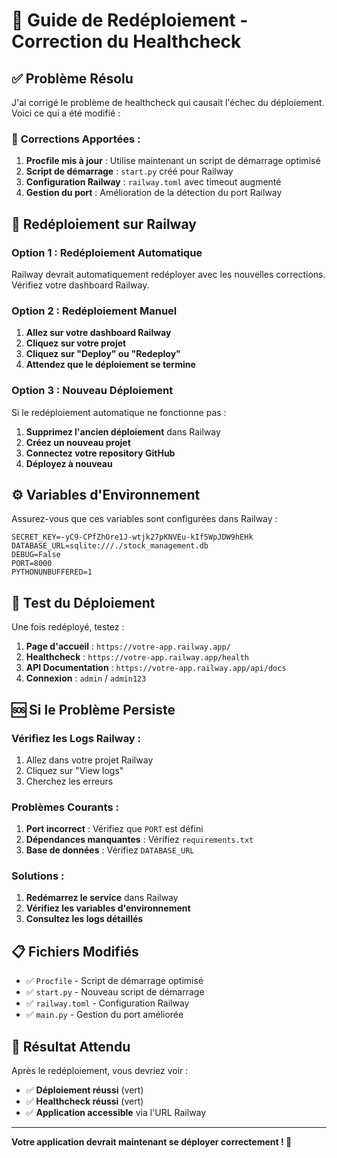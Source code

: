 # 🔧 Guide de Redéploiement - Correction du Healthcheck

## ✅ Problème Résolu

J'ai corrigé le problème de healthcheck qui causait l'échec du déploiement. Voici ce qui a été modifié :

### 🔧 **Corrections Apportées :**

1. **Procfile mis à jour** : Utilise maintenant un script de démarrage optimisé
2. **Script de démarrage** : `start.py` créé pour Railway
3. **Configuration Railway** : `railway.toml` avec timeout augmenté
4. **Gestion du port** : Amélioration de la détection du port Railway

## 🚀 Redéploiement sur Railway

### **Option 1 : Redéploiement Automatique**
Railway devrait automatiquement redéployer avec les nouvelles corrections. Vérifiez votre dashboard Railway.

### **Option 2 : Redéploiement Manuel**
1. **Allez sur votre dashboard Railway**
2. **Cliquez sur votre projet**
3. **Cliquez sur "Deploy" ou "Redeploy"**
4. **Attendez que le déploiement se termine**

### **Option 3 : Nouveau Déploiement**
Si le redéploiement automatique ne fonctionne pas :
1. **Supprimez l'ancien déploiement** dans Railway
2. **Créez un nouveau projet**
3. **Connectez votre repository GitHub**
4. **Déployez à nouveau**

## ⚙️ Variables d'Environnement

Assurez-vous que ces variables sont configurées dans Railway :

```
SECRET_KEY=-yC9-CPfZhOre1J-wtjk27pKNVEu-kIf5WpJDW9hEHk
DATABASE_URL=sqlite:///./stock_management.db
DEBUG=False
PORT=8000
PYTHONUNBUFFERED=1
```

## 🧪 Test du Déploiement

Une fois redéployé, testez :

1. **Page d'accueil** : `https://votre-app.railway.app/`
2. **Healthcheck** : `https://votre-app.railway.app/health`
3. **API Documentation** : `https://votre-app.railway.app/api/docs`
4. **Connexion** : `admin` / `admin123`

## 🆘 Si le Problème Persiste

### **Vérifiez les Logs Railway :**
1. Allez dans votre projet Railway
2. Cliquez sur "View logs"
3. Cherchez les erreurs

### **Problèmes Courants :**
1. **Port incorrect** : Vérifiez que `PORT` est défini
2. **Dépendances manquantes** : Vérifiez `requirements.txt`
3. **Base de données** : Vérifiez `DATABASE_URL`

### **Solutions :**
1. **Redémarrez le service** dans Railway
2. **Vérifiez les variables d'environnement**
3. **Consultez les logs détaillés**

## 📋 Fichiers Modifiés

- ✅ `Procfile` - Script de démarrage optimisé
- ✅ `start.py` - Nouveau script de démarrage
- ✅ `railway.toml` - Configuration Railway
- ✅ `main.py` - Gestion du port améliorée

## 🎯 Résultat Attendu

Après le redéploiement, vous devriez voir :
- ✅ **Déploiement réussi** (vert)
- ✅ **Healthcheck réussi** (vert)
- ✅ **Application accessible** via l'URL Railway

---

**Votre application devrait maintenant se déployer correctement ! 🚀**
